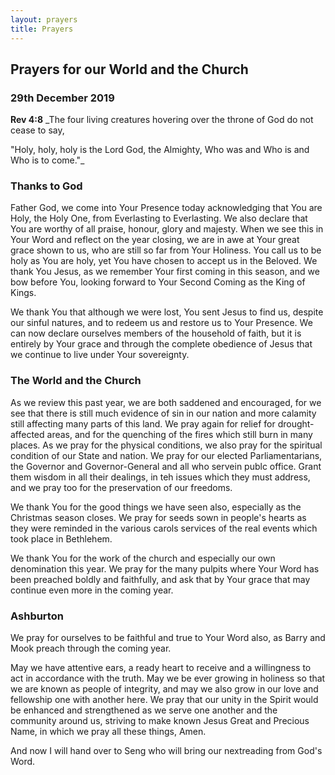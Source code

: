 ```yaml
---
layout: prayers
title: Prayers
---
```

## Prayers for our World and the Church 

### 29th December 2019 

__Rev 4:8__ _The four living creatures hovering over the throne of God do not cease to say,

"Holy, holy, holy is the Lord God, the Almighty, Who was and Who is and Who is to come."_

### Thanks to God
Father God, we come into Your Presence today acknowledging that You are Holy, the Holy One, from Everlasting to Everlasting. We also declare that You are worthy of all praise, honour, glory and majesty. When we see this in Your Word and reflect on the year closing, we are in awe at Your great grace shown to us, who are still so far from Your Holiness. You call us to be holy as You are holy, yet You have chosen to accept us in the Beloved. We thank You Jesus, as we remember Your first coming in this season, and we bow before You, looking forward to Your Second Coming as the King of Kings.

We thank You that although we were lost, You sent Jesus to find us, despite our sinful natures, and to redeem us and restore us to Your Presence. We can now declare ourselves members of the household of faith, but it is entirely by Your grace and through the complete obedience of Jesus that we continue to live under Your sovereignty.

### The World and the Church
As we review this past year, we are both saddened and encouraged, for we see that there is still much evidence of sin in our nation and more calamity still affecting many parts of this land. We pray again for relief for drought-affected areas, and for the quenching of the fires which still burn in many places. As we pray for the physical conditions, we also pray for the spiritual condition of our State and nation. We pray for our elected Parliamentarians, the Governor and Governor-General and all who servein publc office. Grant them wisdom in all their dealings, in teh issues which they must address, and we pray too for the preservation of our freedoms.

We thank You for the good things we have seen also, especially as the Christmas season closes. We pray for seeds sown in people's hearts as they were reminded in the various carols services of the real events which took place in Bethlehem.

We thank You for the work of the church and especially our own denomination this year. We pray for the many pulpits where Your Word has been preached boldly and faithfully, and ask that by Your grace that may continue even more in the coming year.

### Ashburton
We pray for ourselves to be faithful and true to Your Word also, as Barry and Mook preach through the coming year. 

May we have attentive ears, a ready heart to receive and a willingness to act in accordance with the truth. May we be ever growing in holiness so that we are known as people of integrity, and may we also grow in our love and fellowship one with another here. We pray that our unity in the Spirit would be enhanced and strengthened as we serve one another and the community around us, striving to make known Jesus Great and Precious Name, in which we pray all these things, Amen.

And now I will hand over to Seng who will bring our nextreading from God's Word.

 